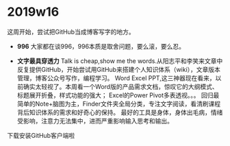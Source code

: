 # 2019w16
这周开始，尝试把GitHub当成博客写字的地方。
- **996**
大家都在谈996，996本质是取舍问题，要么滚，要么忍。

- **文字最具穿透力**
Talk is cheap,show me the words.从阳志平和李笑来文章中反复提供GitHub，开始尝试用GitHub来搭建个人知识体系（wiki），文章版本管理，博客公众号写作，编程学习。
Word Excel PPT,这三神器现在看来，以前确实太轻视了。本周看一个Word版的产品需求文档，惊叹它的大纲模式、标题展开折叠，样式功能的强大； Excel的Power Pivot多表透视。。。
回归最简单的Note+脑图为主，Finder文件夹全局分类，专注文字阅读，看清刷课程背后知识体系的需求和好奇心的保持。
最好的工具是身体，身体出毛病，情绪受影响，注意力无法集中，进而严重影响输入思考和输出。

下载安装GitHub客户端啦
